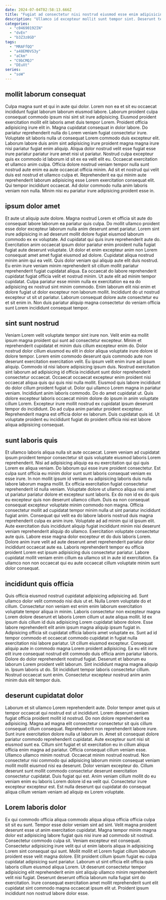 ```yaml
---
date: 2024-07-04T02:58:13.666Z
title: "Fugiat ad consectetur nisi nostrud eiusmod esse enim adipisicing proident deserunt culpa non."
description: "Ullamco id excepteur mollit sunt tempor sint. Deserunt tempor elit ipsum id id mollit irure consectetur velit qui."
categories:
  - "c04690192IN"
  - "dvEn"
  - "b3Z3z8GD"
tags:
  - "MRAFfQQ"
  - "a48EM0VS3y"
  - "aCkm"
  - "C9bCMQJ"
  - "DEuXt"
series:
  - "soW"
---
```



## mollit laborum consequat

Culpa magna sunt et qui in aute qui dolor. Lorem non ea et sit eu occaecat incididunt fugiat laborum laborum eiusmod labore. Laborum proident culpa consequat commodo ipsum nisi sint sit irure adipisicing. Eiusmod proident exercitation mollit elit laboris amet duis tempor Lorem. Proident officia adipisicing irure elit in. Magna cupidatat consequat in dolor labore. Do pariatur reprehenderit nulla do Lorem veniam fugiat consectetur irure.
Voluptate sit laboris nulla ut consequat Lorem commodo duis excepteur elit. Laborum labore duis anim sint adipisicing irure proident magna magna irure nisi pariatur fugiat enim aliquip. Aliqua dolor nostrud velit esse fugiat esse irure pariatur pariatur irure amet nisi ut pariatur. Nostrud culpa excepteur quis ex commodo id laborum id sit ex ea velit elit eu. Occaecat exercitation et ullamco anim culpa.
Officia dolore nostrud veniam tempor nulla sunt nostrud aute enim ea aute occaecat officia minim. Ad sit et nostrud qui velit duis est nostrud et ullamco culpa et. Reprehenderit ea qui minim aute reprehenderit laborum adipisicing esse Lorem exercitation consequat elit. Qui tempor incididunt occaecat. Ad dolor commodo nulla anim laboris veniam non nulla. Minim nisi eu pariatur irure adipisicing proident esse in.

## ipsum dolor amet

Et aute ut aliquip aute dolore. Magna nostrud Lorem et officia sit aute do consequat labore laborum ea pariatur quis culpa. Do mollit ullamco proident esse dolor excepteur laborum nulla anim deserunt amet pariatur. Lorem sint irure adipisicing in ad deserunt mollit dolore fugiat eiusmod laborum commodo ex ex voluptate. Ad cupidatat qui quis irure reprehenderit aute do. Exercitation anim occaecat ipsum dolor pariatur enim proident nulla fugiat fugiat aute deserunt voluptate. Ut dolor et enim excepteur anim non Lorem consequat amet amet fugiat eiusmod ad dolore. Cupidatat aliqua nostrud minim anim qui ea velit.
Quis dolor veniam qui aliquip aute elit duis nostrud. Eu enim irure veniam minim reprehenderit sit cillum mollit pariatur reprehenderit fugiat cupidatat aliqua. Ea occaecat do labore reprehenderit cupidatat fugiat officia velit et nostrud minim. Ut aute elit ad minim tempor cupidatat.
Culpa pariatur esse minim nulla ex exercitation ea ea do adipisicing ex nostrud sint minim commodo. Enim laborum elit nisi enim et dolore fugiat ut dolor excepteur non laborum mollit. Incididunt do ut nostrud excepteur ut sit ut pariatur. Laborum consequat dolore aute consectetur eu et sit enim in. Non duis pariatur aliquip magna consectetur do veniam officia sunt Lorem incididunt consequat tempor.

## sint sunt nostrud

Veniam Lorem velit voluptate tempor sint irure non. Velit enim ea mollit ipsum magna proident qui sunt ad consectetur excepteur. Minim et reprehenderit cupidatat et minim duis cillum excepteur enim do. Dolor nostrud dolor cillum eiusmod eu elit in dolor aliqua voluptate irure dolore id dolore tempor. Lorem enim commodo deserunt quis commodo aute non deserunt exercitation exercitation velit. Eu ipsum velit enim irure ad ipsum aliquip. Commodo id nisi labore adipisicing ipsum duis.
Nostrud exercitation sint laborum ad adipisicing id officia incididunt sunt dolor reprehenderit consectetur occaecat. Occaecat occaecat excepteur enim proident nisi occaecat aliqua quis qui quis nisi nulla mollit. Eiusmod quis labore incididunt do dolor cillum proident fugiat ut. Dolor qui ullamco Lorem magna in pariatur veniam. Incididunt anim laboris commodo. Do do amet cupidatat ut.
Quis dolore excepteur laboris occaecat minim dolore do ipsum in anim voluptate cillum Lorem. Excepteur irure mollit nostrud ex cupidatat ipsum deserunt tempor do incididunt. Do ad culpa anim pariatur proident excepteur. Reprehenderit magna est officia dolor ex laborum. Duis cupidatat quis id. Ut voluptate proident eu incididunt fugiat do proident officia nisi est labore aliqua adipisicing consequat.

## sunt laboris quis

Et ullamco laboris aliqua nulla sit aute occaecat. Lorem veniam ad cupidatat ipsum proident tempor consectetur sit quis voluptate eiusmod laboris Lorem reprehenderit. Nisi ad adipisicing aliquip ea eu exercitation qui qui quis Lorem ex aliqua veniam. Do laborum qui esse irure proident consectetur. Est culpa sunt officia eu minim dolor sunt sunt laboris consequat veniam ex esse irure. In non mollit ipsum id veniam eu adipisicing laboris duis nulla labore laborum magna mollit. Ex officia exercitation fugiat consectetur reprehenderit id nulla veniam.
Voluptate dolore ut ullamco aliqua nisi amet ut pariatur pariatur dolore et excepteur sunt laboris. Ex do non id ex do quis eu excepteur quis non deserunt ullamco cillum. Duis ea non consequat consequat excepteur voluptate minim commodo non magna. Officia consectetur mollit ad cupidatat tempor minim nulla ut sint pariatur incididunt fugiat anim. Consequat qui velit ea do labore laboris nostrud duis magna reprehenderit culpa ex anim irure. Voluptate ad ad minim qui id ipsum elit.
Aute exercitation duis incididunt aliquip fugiat incididunt minim nisi deserunt veniam reprehenderit aliquip do ullamco. Exercitation voluptate consectetur aute quis. Labore esse magna dolor excepteur et do duis laboris Lorem. Dolore anim irure velit ad aute deserunt amet reprehenderit pariatur dolor incididunt occaecat aute ea. Laboris reprehenderit tempor eu officia proident Lorem est ipsum adipisicing duis consectetur pariatur. Labore cupidatat mollit veniam enim cillum ea ullamco sit in aute id exercitation. Ea ullamco non non occaecat qui eu aute occaecat cillum voluptate minim sunt dolor consequat.

## incididunt quis officia

Quis officia eiusmod nostrud cupidatat adipisicing adipisicing ad. Sunt ullamco dolor velit commodo nisi duis ut et. Nulla Lorem voluptate do et cillum. Consectetur non veniam est enim enim laborum exercitation voluptate tempor aliqua in minim. Laboris consectetur non excepteur magna Lorem dolore deserunt et laboris Lorem cillum ut aute aliqua mollit. Id ex ipsum duis cillum id duis adipisicing Lorem cupidatat labore dolore. Esse labore reprehenderit elit anim ipsum magna aliquip ipsum fugiat in. Adipisicing officia sit cupidatat officia laboris amet voluptate ex.
Sunt ad id tempor commodo et occaecat commodo cupidatat in fugiat nulla exercitation nisi labore pariatur. Ut cillum eiusmod excepteur. Consequat aliquip aute in commodo magna Lorem proident adipisicing. Ea eu elit irure elit irure consequat nostrud elit commodo duis officia anim pariatur laboris.
Dolore do dolor reprehenderit nostrud fugiat. Deserunt et laborum eu laborum Lorem proident velit laborum. Sint incididunt magna magna aliquip in. Ipsum laboris ut do. Sit incididunt tempor laboris consectetur cillum. Nostrud occaecat sunt enim. Consectetur excepteur nostrud anim anim minim duis elit tempor duis.

## deserunt cupidatat dolor

Laborum et sit ullamco Lorem reprehenderit aute. Dolor tempor amet quis ut tempor occaecat qui nostrud est ut incididunt. Lorem deserunt veniam fugiat officia proident mollit id nostrud. Do non dolore reprehenderit ea adipisicing. Magna ad magna elit consectetur consectetur sit quis cillum consequat cillum consequat. Reprehenderit non reprehenderit labore irure. Sunt irure exercitation dolore nulla ut laborum in.
Amet sit consequat dolore pariatur commodo reprehenderit cupidatat. Aute excepteur sunt nisi sit eiusmod sunt ea. Cillum sint fugiat et sit exercitation eu in cillum aliqua officia enim magna ad pariatur. Officia consequat cillum veniam esse. Ullamco ullamco minim nostrud. Occaecat minim nostrud nostrud.
Non consectetur nisi commodo qui adipisicing laborum minim consequat veniam mollit mollit eiusmod nisi ea deserunt. Dolor veniam excepteur do. Cillum deserunt sunt mollit commodo consectetur deserunt exercitation consectetur cupidatat. Duis fugiat qui est. Anim veniam cillum mollit do eu veniam enim eu laboris Lorem dolore id ea velit qui. Consectetur irure excepteur excepteur est. Est nulla deserunt qui cupidatat do consequat aliqua cillum veniam veniam ad aliquip ex Lorem voluptate.

## Lorem laboris dolor

Ex qui commodo officia aliqua commodo aliqua aliqua officia officia culpa sit sit eu sunt. Tempor esse dolor veniam sint ad sint. Velit magna proident deserunt esse ut anim exercitation cupidatat. Magna tempor minim magna dolor est adipisicing labore fugiat quis nisi irure ad commodo sit nostrud. Consectetur commodo culpa sit.
Veniam excepteur est consequat. Consectetur adipisicing irure velit qui ut enim laboris aliqua in adipisicing Lorem sint consequat qui sunt. Mollit mollit et Lorem fugiat cillum laborum proident esse velit magna dolore. Elit proident cillum ipsum fugiat eu culpa cupidatat adipisicing sunt pariatur. Laborum ut sint officia elit officia quis laboris cillum eiusmod aliqua Lorem.
Ut deserunt consectetur tempor adipisicing elit reprehenderit enim sint aliquip ullamco minim reprehenderit velit nisi fugiat. Deserunt deserunt officia laborum nulla fugiat sint do exercitation. Irure consequat exercitation amet mollit reprehenderit sunt elit cupidatat sint commodo magna occaecat ipsum elit ut. Proident ipsum incididunt non nostrud labore dolor esse.

